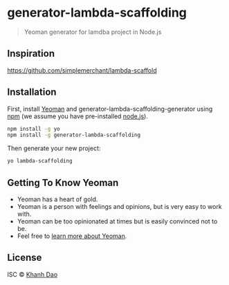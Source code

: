 # generator-lambda-scaffolding
> Yeoman generator for lamdba project in Node.js

## Inspiration
https://github.com/simplemerchant/lambda-scaffold

## Installation

First, install [Yeoman](http://yeoman.io) and generator-lambda-scaffolding-generator using [npm](https://www.npmjs.com/) (we assume you have pre-installed [node.js](https://nodejs.org/)).

```bash
npm install -g yo
npm install -g generator-lambda-scaffolding
```

Then generate your new project:

```bash
yo lambda-scaffolding
```

## Getting To Know Yeoman

 * Yeoman has a heart of gold.
 * Yeoman is a person with feelings and opinions, but is very easy to work with.
 * Yeoman can be too opinionated at times but is easily convinced not to be.
 * Feel free to [learn more about Yeoman](http://yeoman.io/).

## License
ISC © [Khanh Dao]()


[npm-image]: https://badge.fury.io/js/generator-lambda-scaffolding-generator.svg
[npm-url]: https://npmjs.org/package/generator-lambda-scaffolding-generator
[travis-image]: https://travis-ci.org/totoro1988/generator-lambda-scaffolding-generator.svg?branch=master
[travis-url]: https://travis-ci.org/totoro1988/generator-lambda-scaffolding-generator
[daviddm-image]: https://david-dm.org/totoro1988/generator-lambda-scaffolding-generator.svg?theme=shields.io
[daviddm-url]: https://david-dm.org/totoro1988/generator-lambda-scaffolding-generator
[coveralls-image]: https://coveralls.io/repos/totoro1988/generator-lambda-scaffolding-generator/badge.svg
[coveralls-url]: https://coveralls.io/r/totoro1988/generator-lambda-scaffolding-generator
